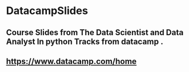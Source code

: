 # DatacampSlides
## Course Slides from The Data Scientist and Data Analyst In python Tracks from datacamp .
## https://www.datacamp.com/home
